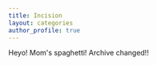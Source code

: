 ```yaml
---
title: Incision
layout: categories
author_profile: true
---
```

Heyo! Mom's spaghetti! Archive changed!!